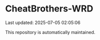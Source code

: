 # CheatBrothers-WRD

Last updated: 2025-07-05 02:05:06

This repository is automatically maintained.
